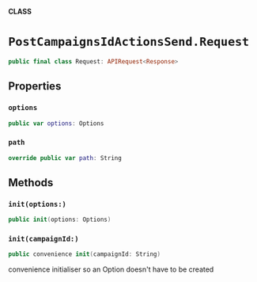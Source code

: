 **CLASS**

# `PostCampaignsIdActionsSend.Request`

```swift
public final class Request: APIRequest<Response>
```

## Properties
### `options`

```swift
public var options: Options
```

### `path`

```swift
override public var path: String
```

## Methods
### `init(options:)`

```swift
public init(options: Options)
```

### `init(campaignId:)`

```swift
public convenience init(campaignId: String)
```

convenience initialiser so an Option doesn't have to be created

